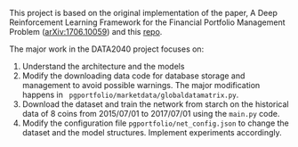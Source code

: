 This project is based on the original implementation of the paper, A Deep Reinforcement Learning Framework for the Financial Portfolio Management Problem ([arXiv:1706.10059](https://arxiv.org/abs/1706.10059)) and this [repo](https://github.com/ZhengyaoJiang/PGPortfolio).

The major work in the DATA2040 project focuses on:

1. Understand the architecture and the models 
2. Modify the downloading data code for database storage and management to avoid possible warnings. The major modification happens in ` pgportfolio/marketdata/globaldatamatrix.py`. 
3. Download the dataset and train the network from starch on the historical data of 8 coins from 2015/07/01 to 2017/07/01 using the `main.py` code. 
4. Modify the configuration file `pgportfolio/net_config.json` to change the dataset and the model structures. Implement experiments accordingly. 
